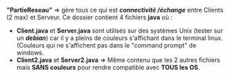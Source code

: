 **"PartieReseau"** => gère tous ce qui est ***connectivité /échange*** entre Clients (2 max) et Serveur.
Ce dossier contient 4 fichiers **java** où :
- **Client.java** et **Server.java** sont utilisés sur des systèmes Unix (tester sur un ***debian***) car il y a pleins de couleurs s'affichant dans le terminal linux. (Couleurs qui ne s'affichent pas dans le "command prompt" de windows.
- **Client2.java** et **Server2.java** => Même contenu que les 2 autres fichiers mais **SANS couleurs** pour rendre compatible avec **TOUS les OS**.

